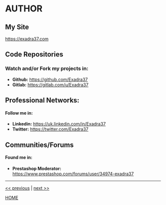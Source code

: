 # AUTHOR

## My Site

https://exadra37.com

## Code Repositories

### Watch and/or Fork my projects in:

* **Github:** https://github.com/Exadra37
* **Gitlab:** https://gitlab.com/u/Exadra37

## Professional Networks:

#### Follow me in:

* **Linkedin:** https://uk.linkedin.com/in/Exadra37
* **Twitter:**  https://twitter.com/Exadra37

## Communities/Forums

#### Found me in:

* **Prestashop Moderator:** https://www.prestashop.com/forums/user/34974-exadra37


---

[<< previous](https://gitlab.com/exadra37-docker/cli-tool/fuzzy-finder/blob/master/docs/how-to/uninstall.md) | [next >>](https://gitlab.com/exadra37-docker/cli-tool/fuzzy-finder/blob/master/CONTRIBUTORS.md)

[HOME](https://gitlab.com/exadra37-docker/cli-tool/fuzzy-finder/blob/master/README.md)
